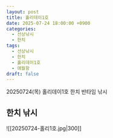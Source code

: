 ```yaml
---
layout: post
title: 홀리데이1호
date: 2025-07-24 18:00:00 +0900
categories:
  - 선상낚시
  - 한치
tags:
  - 선상낚시
  - 한치
  - 홀리데이1호
  - 애월항
draft: false
---
```

20250724(목) 홀리데이1호 한치 반타임 낚시 
## 한치 낚시 

![[20250724-홀리1호.jpg|300]]